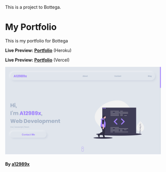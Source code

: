 This is a project to Bottega.

# My Portfolio

This is my portfolio for Bottega

**Live Preview: [Portfolio](https://ax-bottega-react-portfolio.herokuapp.com/ (A12989x Portfolio))** (Heroku)

**Live Preview: [Portfolio](https://bottega-portfolio.now.sh/ (A12989x Portfolio))** (Vercel)

![fries-page](src/img/portfolio-thumb.png)

#### By **[a12989x](https://github.com/a12989x, 'Alexis Guzman')**
